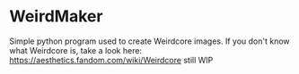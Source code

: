 # WeirdMaker
Simple python program used to create Weirdcore images.
If you don't know what Weirdcore is, take a look here: https://aesthetics.fandom.com/wiki/Weirdcore
still WIP
